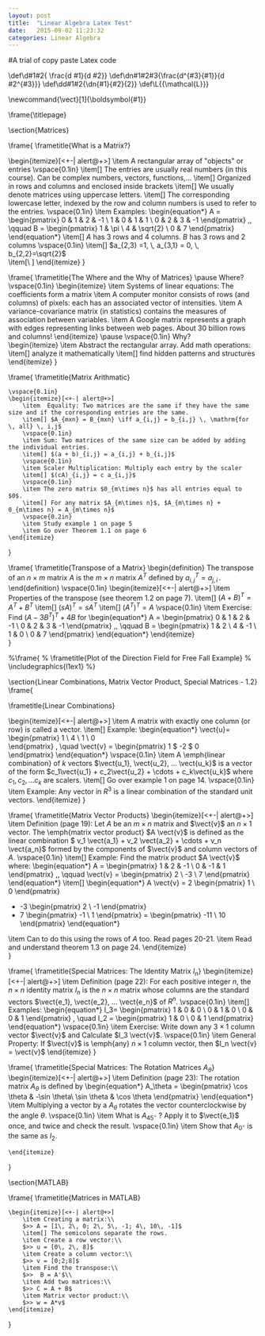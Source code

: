 ```yaml
---
layout: post
title:  "Linear Algebra Latex Test"
date:   2015-09-02 11:23:32
categories: Linear Algebra
---
```

#A trial of copy paste Latex code

\def\d#1#2{ \frac{d #1}{d #2}}
\def\dn#1#2#3{\frac{d^{#3}{#1}}{d #2^{#3}}}
\def\dd#1#2{\dn{#1}{#2}{2}}
\def\L{{\mathcal{L}}}

\newcommand{\vect}[1]{\boldsymbol{#1}}​

\frame{\titlepage}

\section{Matrices}

\frame{
\frametitle{What is a Matrix?}

\begin{itemize}[<+-| alert@+>]
	\item  A rectangular array of "objects" or entries
	\vspace{0.1in}
	\item[] The entries are usually real numbers (in this course). Can be complex numbers, vectors, functions,...
	\item[] Organized in rows and columns and enclosed inside brackets
	\item[] We usually denote matrices using uppercase letters. 
	\item[] The corresponding lowercase letter, indexed by the row and column numbers is used to refer to the entries.
	\vspace{0.1in}
	\item Examples: 
	\begin{equation*}
	A = 
	\begin{pmatrix}
	0 & 1 & 2 & -1 \\
	1 & 0 & 1 & 1 \\
	0 & 2 & 3 & -1
	\end{pmatrix} \,,
	\qquad B =
	\begin{pmatrix}
	1 & \pi \\ 4 & \sqrt{2} \\ 0 & 7 
	\end{pmatrix}
	\end{equation*}
	\item[] $A$ has $3$ rows and $4$ columns. $B$ has $3$ rows and $2$ columns
	\vspace{0.1in} 
	\item[]  $a_{2,3} =1, \, a_{3,1} = 0, \, b_{2,2}=\sqrt{2}$  
	\item[\ ]
\end{itemize}
}

\frame{	
	\frametitle{The Where and the Why of Matrices}
	\pause
	Where?
	\vspace{0.1in} 
	\begin{itemize}
		\item Systems of linear equations: The coefficients form a matrix
		\item A computer monitor consists of rows (and columns) of pixels: each has an associated vector of intensities.
		\item A variance-covariance matrix (in statistics) contains the measures of association between variables. 
		\item A Google matrix represents a graph with edges representing links between web pages. About 30 billion rows and columns!
	\end{itemize}
	\pause 
	\vspace{0.1in} 
	Why?	
	\begin{itemize}
		\item Abstract the rectangular array. Add math operations:
		\item[] analyze it mathematically
		\item[] find hidden patterns and structures
	\end{itemize}
}

\frame{	
	\frametitle{Matrix Arithmatic}

	\vspace{0.1in}
	\begin{itemize}[<+-| alert@+>]
		\item  Equality: Two matrices are the same if they have the same size and if the corresponding entries are the same.
		\item[] $A_{mxn} = B_{mxn} \iff a_{i,j} = b_{i,j} \, \mathrm{for \, all} \, i,j$
		\vspace{0.1in}
		\item Sum: Two matrices of the same size can be added by adding the individual entries. 
		\item[] $(a + b)_{i,j} = a_{i,j} + b_{i,j}$
		\vspace{0.1in}
		\item Scaler Multiplication: Multiply each entry by the scaler
		\item[] $(cA)_{i,j} = c a_{i,j}$
		\vspace{0.1in}
		\item The zero matrix $0_{m\times n}$ has all entries equal to $0$.
		\item[] For any matrix $A_{m\times n}$, $A_{m\times n} + 0_{m\times n} = A_{m\times n}$
		\vspace{0.2in}
		\item Study example 1 on page 5
		\item Go over Theorem 1.1 on page 6
	\end{itemize}
}

\frame{	
	\frametitle{Transpose of a Matrix}
	\begin{definition}
		The transpose of an $n\times m$ matrix $A$ is the $m \times n$ matrix $A^T$ defined by $a^T_{i,j} = a_{j,i} \,$.
	\end{definition}
	\vspace{0.1in}
	\begin{itemize}[<+-| alert@+>]
		\item  Properties of the transpose (see theorem 1.2 on page 7).
		\item[] $(A+B)^T = A^T + B^T$
		\item[] $(sA)^T = sA^T$
		\item[] $(A^T)^T = A$
		\vspace{0.1in}
		\item Exercise: Find $(A - 3 B^T)^T + 4B$ for
		\begin{equation*}
		A = 
		\begin{pmatrix}
		0 & 1 & 2 & -1 \\
		0 & 2 & 3 & -1
		\end{pmatrix} \,,
		\qquad B =
		\begin{pmatrix}
		1 & 2 \\ 4 & -1 \\ 1 & 0 \\ 0 & 7 
		\end{pmatrix}
		\end{equation*}
	\end{itemize}	
}

%\frame{
%	\frametitle{Plot of the Direction Field for Free Fall Example}
%	\includegraphics{l1ex1}	
%}


\section{Linear Combinations, Matrix Vector Product, Special Matrices  - 1.2}
\frame{

\frametitle{Linear Combinations}

\begin{itemize}[<+-| alert@+>]
\item A matrix with exactly one column (or row) is called a vector. 
\item[] Example: 
		\begin{equation*}
		\vect{u}= \begin{pmatrix}
			1  \\ 4  \\ 1 \\ 0  
		\end{pmatrix}
		, \quad \vect{v} = \begin{pmatrix}
		1  $ -2  $ 0  
		\end{pmatrix}
		\end{equation*}
\vspace{0.1in}
\item A \emph{linear combination} of $k$ vectors $\vect{u_1}, \vect{u_2}, ... \vect{u_k}$ is a vector of the form $c_1\vect{u_1} + c_2\vect{u_2} + \cdots + c_k\vect{u_k}$ where $c_1, c_2, ... c_k$ are scalers.
\item[] Go over example 1 on page 14.
\vspace{0.1in}
\item Example: Any vector in $R^3$ is a linear combination of the standard unit vectors.
\end{itemize}
}

\frame{
\frametitle{Matrix Vector Products}
\begin{itemize}[<+-| alert@+>]
\item Definition (page 19): Let $A$ be an $m \times n$ matrix and $\vect{v}$ an $n \times 1$ vector. The \emph{matrix vector product} $A \vect{v}$ is defined as the linear combination $ v_1 \vect{a_1} + v_2 \vect{a_2} + \cdots + v_n \vect{a_n}$ formed by the components of $\vect{v}$ and column vectors of $A$.
\vspace{0.1in}
\item[] Example: Find the matrix product $A \vect{v}$ where:
		\begin{equation*}
		A = 
		\begin{pmatrix}
		1 & 2 & -1 \\
		0 & -1 & 1
		\end{pmatrix} \,,
		\qquad \vect{v} =
		\begin{pmatrix}
		2 \\ -3 \\  7 
		\end{pmatrix}
		\end{equation*}
\item[] 		\begin{equation*}
A \vect{v} = 
2 \begin{pmatrix}
1  \\ 0 
\end{pmatrix}
+ -3 \begin{pmatrix}
2  \\ -1 
\end{pmatrix}
+ 7 \begin{pmatrix}
-1 \\ 1
\end{pmatrix}
 =
\begin{pmatrix}
-11 \\ 10 
\end{pmatrix}
\end{equation*}

\item Can to do this using the rows of $A$ too. Read pages 20-21.
\item Read and understand theorem 1.3 on page 24.
\end{itemize}	
}

\frame{
	\frametitle{Special Matrices: The Identity Matrix $I_n$}
	\begin{itemize}[<+-| alert@+>]
		\item Definition (page 22): For each positive integer $n$, the $n \times n$ identity matrix $I_n$ is the $n \times n$ matrix whose columns are the standard vectors $\vect{e_1}, \vect{e_2}, ... \vect{e_n}$ of $R^n$.
		\vspace{0.1in}
		\item[] Examples: 
		\begin{equation*}
		I_3= \begin{pmatrix}
		1 & 0 & 0 \\
		0 & 1 & 0 \\
		0 & 0 & 1
		\end{pmatrix}
		, \quad I_2 = \begin{pmatrix}
		1 & 0 \\
		0 & 1 
		\end{pmatrix}
		\end{equation*}
		\vspace{0.1in}
		\item Exercise: Write down any $3 \times 1$ column vector $\vect{v}$ and  Calculate $I_3 \vect{v}$.
		\vspace{0.1in}
		\item General Property: If $\vect{v}$ is \emph{any} $n \times 1$ column vector, then $I_n \vect{v} = \vect{v}$
	\end{itemize}
}

\frame{
	\frametitle{Special Matrices: The Rotation Matrices $A_\theta$}
	\begin{itemize}[<+-| alert@+>]
		\item Definition (page 23): The rotation matrix $A_\theta$ is defined by
		\begin{equation*}
		A_\theta = \begin{pmatrix}
		\cos \theta & -\sin \theta\\
		\sin \theta & \cos \theta
		\end{pmatrix}
		\end{equation*}
		\item Multiplying a vector by a $A_\theta$  rotates the vector counterclockwise by the angle $\theta$.
		\vspace{0.1in}
		\item What is $A_{45^{\circ}}$ ? Apply it to $\vect{e_1}$ once, and twice and check the result.
		\vspace{0.1in}
		\item Show that $A_{0^{\circ}}$ is the same as $I_2$.
		 
	\end{itemize}
}

\section{MATLAB}

\frame{
	\frametitle{Matrices in MATLAB}
	
	\begin{itemize}[<+-| alert@+>]
		\item Creating a matrix:\\
		$>> A = [1\, 2\, 0; 2\, 5\, -1; 4\, 10\, -1]$
		\item[] The semicolons separate the rows. 
		\item Create a row vector:\\
		$>> u = [0\, 2\, 8]$	
		\item Create a column vector:\\
		$>> v = [0;2;8]$	
		\item Find the transpose:\\
		$>>  B = A'$\\
		\item Add two matrices:\\
		$>> C = A + B$
		\item Matrix vector product:\\
		$>> w = A*v$ 
	\end{itemize}
}
